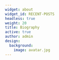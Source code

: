 ```yaml
---
widget: about
widget_id: RECENT-POSTS
headless: true
weight: 20
title: Biography
active: true
author: admin
design:
  background:
    image: avatar.jpg
---
```

